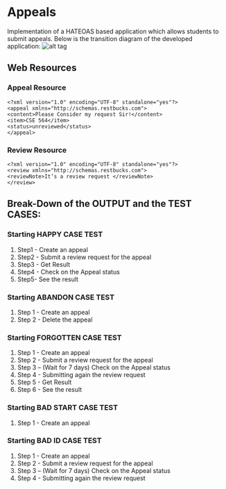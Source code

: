 # Appeals

Implementation of a HATEOAS based application which allows students to submit appeals. Below is the transition diagram of the developed application:
![alt tag](https://github.com/jatsakthi/Rest-Services/blob/master/Appeals/Resource%20Transition%20Diagram.PNG)

## Web Resources
### Appeal Resource
```
<?xml version="1.0" encoding="UTF-8" standalone="yes"?> 
<appeal xmlns="http://schemas.restbucks.com"> 
<content>Please Consider my request Sir!</content> 
<item>CSE 564</item> 
<status>unreviewed</status> 
</appeal> 
```
### Review Resource
```
<?xml version="1.0" encoding="UTF-8" standalone="yes"?> 
<review xmlns="http://schemas.restbucks.com"> 
<reviewNote>It’s a review request </reviewNote> 
</review> 
```
## Break-Down of the OUTPUT and the TEST CASES:
### Starting HAPPY CASE TEST
1. Step1 - Create an appeal 
2. Step2 - Submit a review request for the appeal 
3. Step3 - Get Result 
4. Step4 - Check on the Appeal status 
5. Step5- See the result

### Starting ABANDON CASE TEST
1. Step 1 - Create an appeal 
2. Step 2 - Delete the appeal

### Starting FORGOTTEN CASE TEST 
1. Step 1 - Create an appeal 
2. Step 2 - Submit a review request for the appeal 
3. Step 3 – (Wait for 7 days) Check on the Appeal status 
4. Step 4 - Submitting again the review request 
5. Step 5 - Get Result 
6. Step 6 - See the result 

### Starting BAD START CASE TEST 
1. Step 1 - Create an appeal

### Starting BAD ID CASE TEST
1. Step 1 - Create an appeal 
2. Step 2 - Submit a review request for the appeal 
3. Step 3 – (Wait for 7 days) Check on the Appeal status 
4. Step 4 - Submitting again the review request 

 


 
 


 

